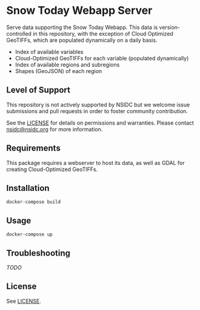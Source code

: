 # Snow Today Webapp Server

Serve data supporting the Snow Today Webapp. This data is version-controlled in
this repository, with the exception of Cloud Optimized GeoTIFFs, which are
populated dynamically on a daily basis.

* Index of available variables
* Cloud-Optimized GeoTIFFs for each variable (populated dynamically)
* Index of available regions and subregions
* Shapes (GeoJSON) of each region


## Level of Support

This repository is not actively supported by NSIDC but we welcome issue submissions and
pull requests in order to foster community contribution.

See the [LICENSE](LICENSE) for details on permissions and warranties. Please contact
nsidc@nsidc.org for more information.


## Requirements

This package requires a webserver to host its data, as well as GDAL for
creating Cloud-Optimized GeoTIFFs.


## Installation

```
docker-compose build
```


## Usage

```
docker-compose up
```


## Troubleshooting

*TODO*


## License

See [LICENSE](LICENSE).
